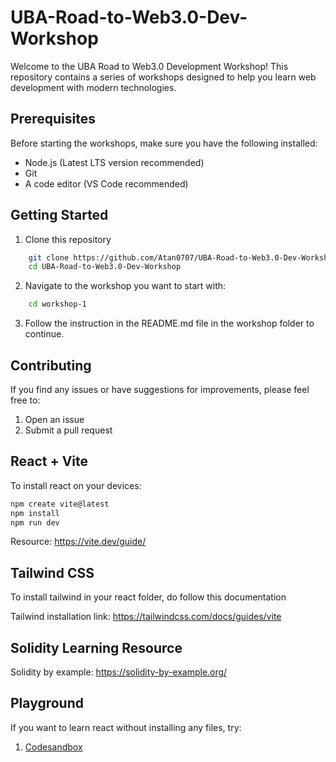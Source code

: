 # UBA-Road-to-Web3.0-Dev-Workshop

Welcome to the UBA Road to Web3.0 Development Workshop! This repository contains a series of workshops designed to help you learn web development with modern technologies.

## Prerequisites

Before starting the workshops, make sure you have the following installed:
- Node.js (Latest LTS version recommended)
- Git
- A code editor (VS Code recommended)

## Getting Started

1. Clone this repository 

```bash
    git clone https://github.com/Atan0707/UBA-Road-to-Web3.0-Dev-Workshop.git
    cd UBA-Road-to-Web3.0-Dev-Workshop
```
2. Navigate to the workshop you want to start with:

```bash
    cd workshop-1
```

3. Follow the instruction in the README.md file in the workshop folder to continue.

## Contributing

If you find any issues or have suggestions for improvements, please feel free to:
1. Open an issue
2. Submit a pull request

## React + Vite

To install react on your devices:

```bash
npm create vite@latest
npm install
npm run dev
```

Resource: https://vite.dev/guide/

## Tailwind CSS

To install tailwind in your react folder, do follow this documentation

Tailwind installation link: https://tailwindcss.com/docs/guides/vite

## Solidity Learning Resource

Solidity by example: https://solidity-by-example.org/

## Playground

If you want to learn react without installing any files, try:
1. [Codesandbox](https://codesandbox.io/templates)
